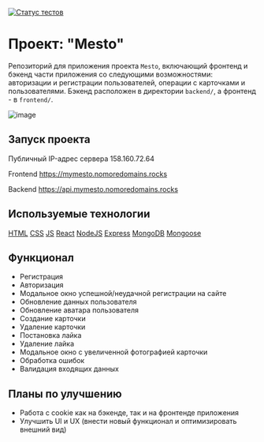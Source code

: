 [![Статус тестов](../../actions/workflows/tests.yml/badge.svg)](../../actions/workflows/tests.yml)

# Проект: "Mesto"

Репозиторий для приложения проекта `Mesto`, включающий фронтенд и бэкенд части приложения со следующими возможностями: авторизации и регистрации пользователей, операции с карточками и пользователями. Бэкенд расположен в директории `backend/`, а фронтенд - в `frontend/`.

![image](https://user-images.githubusercontent.com/92729800/204303554-fd708625-c724-46f9-9045-261b69f63b27.png)

## Запуск проекта

Публичный IP-адрес сервера 158.160.72.64

Frontend https://mymesto.nomoredomains.rocks

Backend https://api.mymesto.nomoredomains.rocks

## Используемые технологии

[HTML](https://ru.wikipedia.org/wiki/HTML)
[CSS](https://ru.wikipedia.org/wiki/CSS)
[JS](https://ru.wikipedia.org/wiki/JavaScript)
[React](https://ru.wikipedia.org/wiki/React)
[NodeJS](https://ru.wikipedia.org/wiki/Node.js)
[Express](https://ru.wikipedia.org/wiki/Express_(фреймворк))
[MongoDB](https://ru.wikipedia.org/wiki/MongoDB)
[Mongoose](https://en.wikipedia.org/wiki/Mongoose_(MongoDB))

## Функционал

- Регистрация
- Авторизация
- Модальное окно успешной/неудачной регистрации на сайте
- Обновление данных пользователя
- Обновление аватара пользователя
- Создание карточки
- Удаление карточки
- Постановка лайка
- Удаление лайка
- Модальное окно с увеличенной фотографией карточки
- Обработка ошибок
- Валидация входящих данных

## Планы по улучшению

- Работа с cookie как на бэкенде, так и на фронтенде приложения
- Улучшить UI и UX (внести новый функционал и оптимизировать внешний вид)

